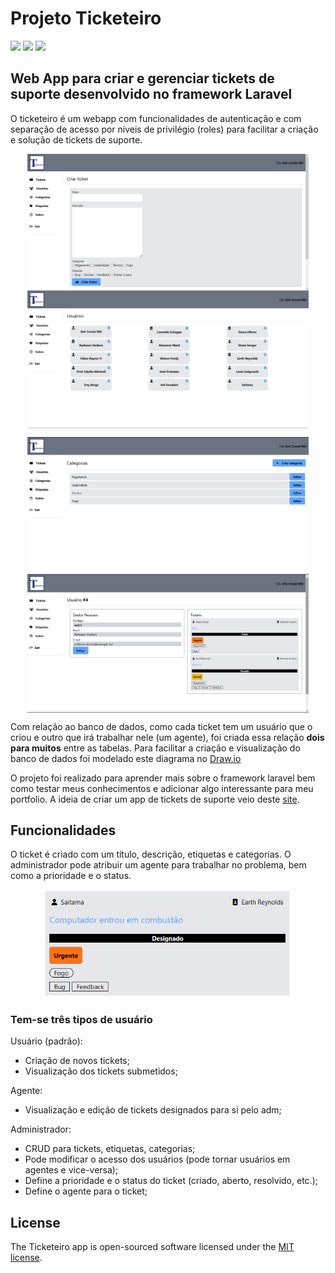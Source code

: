 # Projeto Ticketeiro

<p>
    <img src="https://img.shields.io/badge/php-%23777BB4.svg?style=for-the-badge&logo=php&logoColor=white" />
    <img src="https://img.shields.io/badge/laravel-%23FF2D20.svg?style=for-the-badge&logo=laravel&logoColor=white" />
    <img src="https://img.shields.io/badge/mysql-%2300f.svg?style=for-the-badge&logo=mysql&logoColor=white" />
</p>

## Web App para criar e gerenciar tickets de suporte desenvolvido no framework Laravel

O ticketeiro é um webapp com funcionalidades de autenticação e com separação de acesso por niveis de privilégio (roles) para facilitar a criação e solução de tickets de suporte.

<p  align="center">
<a>
    <img align="center" src="/public/images/p1.png" width="450" />
</a>
<a>
    <img align="center" src="/public/images/p2.png" width="450" />
</a>
</p>
<p  align="center">
<a>
    <img align="center" src="/public/images/p3.png" width="450" />
</a>
<a>
    <img align="center" src="/public/images/p4.png" width="450" />
</a>
</p>

Com relação ao banco de dados, como cada ticket tem um usuário que o criou e outro que irá trabalhar nele (um agente), foi criada essa relação <b>dois para muitos</b> entre as tabelas. Para facilitar a criação e visualização do banco de dados foi modelado este diagrama no [Draw.io](https://app.diagrams.net/)

O projeto foi realizado para aprender mais sobre o framework laravel bem como testar meus conhecimentos e adicionar algo interessante para meu portfolio. A ideia de criar um app de tickets de suporte veio deste [site](https://laraveldaily.com/post/demo-project-laravel-support-ticket-system).

## Funcionalidades

O ticket é criado com um título, descrição, etiquetas e categorias.
O administrador pode atribuir um agente para trabalhar no problema, bem como a prioridade e o status.

<p  align="center"><a>
    <img align="center" src="/public/images/p6.png" width="400" />
</a>

### Tem-se três tipos de usuário

Usuário (padrão):

-   Criação de novos tickets;
-   Visualização dos tickets submetidos;

Agente:

-   Visualização e edição de tickets designados para si pelo adm;

Administrador:

-   CRUD para tickets, etiquetas, categorias;
-   Pode modificar o acesso dos usuários (pode tornar usuários em agentes e vice-versa);
-   Define a prioridade e o status do ticket (criado, aberto, resolvido, etc.);
-   Define o agente para o ticket;

## License

The Ticketeiro app is open-sourced software licensed under the [MIT license](https://opensource.org/licenses/MIT).
